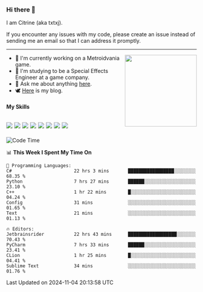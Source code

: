 ### Hi there 👋

I am Citrine (aka txtxj).

If you encounter any issues with my code, please create an issue instead of sending me an email so that I can address it promptly.

---

<img align="right" height="190" src="http://github-profile-summary-cards.vercel.app/api/cards/stats?username=txtxj&theme=vue">

- 🌱 I'm currently working on a Metroidvania game.
- 📖 I'm studying to be a Special Effects Engineer at a game company.
- 💬 Ask me about anything [here](https://github.com/txtxj/txtxj/issues).
- 🕊️ [Here](https://txtxj.top) is my blog.

#### My Skills

![](https://img.shields.io/badge/Unity-000000?logo=unity&logoColor=fff)
![](https://img.shields.io/badge/C%23-239120?logo=csharp&logoColor=fff)
![](https://img.shields.io/badge/Python-3e74a2?logo=python&logoColor=fff)
![](https://img.shields.io/badge/C++-65318e?logo=cplusplus&logoColor=fff)
![](https://img.shields.io/badge/C-5654a2?logo=c&logoColor=fff)
![](https://img.shields.io/badge/Vue-4FC08D?logo=vuedotjs&logoColor=fff)
![](https://img.shields.io/badge/Blender-f5792a?logo=blender&logoColor=fff)
![](https://img.shields.io/badge/MS%20SQL-cc2927?logo=microsoftsqlserver&logoColor=fff)
---

<!--START_SECTION:waka-->
![Code Time](http://img.shields.io/badge/Code%20Time-2%2C201%20hrs%2057%20mins-blue)

📊 **This Week I Spent My Time On** 

```text
💬 Programming Languages: 
C#                       22 hrs 3 mins       █████████████████░░░░░░░░   68.35 % 
Python                   7 hrs 27 mins       ██████░░░░░░░░░░░░░░░░░░░   23.10 % 
C++                      1 hr 22 mins        █░░░░░░░░░░░░░░░░░░░░░░░░   04.24 % 
Config                   31 mins             ░░░░░░░░░░░░░░░░░░░░░░░░░   01.65 % 
Text                     21 mins             ░░░░░░░░░░░░░░░░░░░░░░░░░   01.13 % 

🔥 Editors: 
Jetbrainsrider           22 hrs 43 mins      ██████████████████░░░░░░░   70.43 % 
PyCharm                  7 hrs 33 mins       ██████░░░░░░░░░░░░░░░░░░░   23.41 % 
CLion                    1 hr 25 mins        █░░░░░░░░░░░░░░░░░░░░░░░░   04.41 % 
Sublime Text             34 mins             ░░░░░░░░░░░░░░░░░░░░░░░░░   01.76 % 
```


 Last Updated on 2024-11-04 20:13:58 UTC
<!--END_SECTION:waka-->
